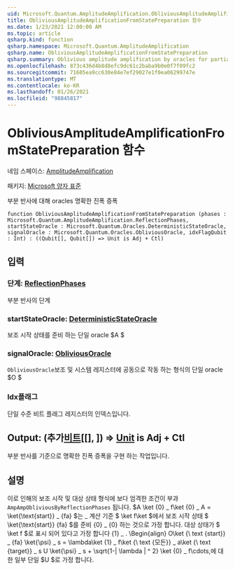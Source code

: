 ```yaml
---
uid: Microsoft.Quantum.AmplitudeAmplification.ObliviousAmplitudeAmplificationFromStatePreparation
title: ObliviousAmplitudeAmplificationFromStatePreparation 함수
ms.date: 1/23/2021 12:00:00 AM
ms.topic: article
qsharp.kind: function
qsharp.namespace: Microsoft.Quantum.AmplitudeAmplification
qsharp.name: ObliviousAmplitudeAmplificationFromStatePreparation
qsharp.summary: Oblivious amplitude amplification by oracles for partial reflections.
ms.openlocfilehash: 873c436d4b8d8efc9dc61c2baba9b0e0f7f09fc2
ms.sourcegitcommit: 71605ea9cc630e84e7ef29027e1f0ea06299747e
ms.translationtype: MT
ms.contentlocale: ko-KR
ms.lasthandoff: 01/26/2021
ms.locfileid: "98845817"
---
```

# <a name="obliviousamplitudeamplificationfromstatepreparation-function"></a>ObliviousAmplitudeAmplificationFromStatePreparation 함수

네임 스페이스: [AmplitudeAmplification](xref:Microsoft.Quantum.AmplitudeAmplification)

패키지: [Microsoft 양자 표준](https://nuget.org/packages/Microsoft.Quantum.Standard)


부분 반사에 대해 oracles 명확한 진폭 증폭

```qsharp
function ObliviousAmplitudeAmplificationFromStatePreparation (phases : Microsoft.Quantum.AmplitudeAmplification.ReflectionPhases, startStateOracle : Microsoft.Quantum.Oracles.DeterministicStateOracle, signalOracle : Microsoft.Quantum.Oracles.ObliviousOracle, idxFlagQubit : Int) : ((Qubit[], Qubit[]) => Unit is Adj + Ctl)
```


## <a name="input"></a>입력

### <a name="phases--reflectionphases"></a>단계: [ReflectionPhases](xref:Microsoft.Quantum.AmplitudeAmplification.ReflectionPhases)

부분 반사의 단계


### <a name="startstateoracle--deterministicstateoracle"></a>startStateOracle: [DeterministicStateOracle](xref:Microsoft.Quantum.Oracles.DeterministicStateOracle)

보조 시작 상태를 준비 하는 단일 oracle $A $


### <a name="signaloracle--obliviousoracle"></a>signalOracle: [ObliviousOracle](xref:Microsoft.Quantum.Oracles.ObliviousOracle)

`ObliviousOracle`보조 및 시스템 레지스터에 공동으로 작동 하는 형식의 단일 oracle $O $


### <a name="idxflagqubit--int"></a>Idx플래그 [](xref:microsoft.quantum.lang-ref.int)

단일 수준 비트 플래그 레지스터의 인덱스입니다.



## <a name="output--qubitqubit--unit--is-adj--ctl"></a>Output: (추가[비트](xref:microsoft.quantum.lang-ref.qubit)[[], [](xref:microsoft.quantum.lang-ref.qubit)]) => [Unit](xref:microsoft.quantum.lang-ref.unit) is Adj + Ctl

부분 반사를 기준으로 명확한 진폭 증폭을 구현 하는 작업입니다.

## <a name="remarks"></a>설명

이로 인해의 보조 시작 및 대상 상태 형식에 보다 엄격한 조건이 부과 `AmpAmpObliviousByReflectionPhases` 됩니다.
$A \ket {0} \_ f\ket {0} \_ A = \ket{\text{start}} \_ {fa} $는 \_ 계산 기준 $ \ket f\ket $에서 보조 시작 상태 $ \ket{\text{start}} {fa} $를 준비 {0} \_ {0} 하는 것으로 가정 합니다.
대상 상태가 $ \ket f $로 표시 되어 있다고 가정 합니다 {1} \_ .
\Begin{align} O\ket {\ text {start}} \_ {fa} \ket{\psi} \_ s = \lambda\ket {1} \_ f\ket {\ text {모든}} \_ a\ket {\ text {target}} \_ s U \ket{\psi} \_ s + \sqrt{1-| \lambda | ^ 2} \ket {0} \_ f\cdots,에 대 한 일부 단일 $U $로 가정 합니다.